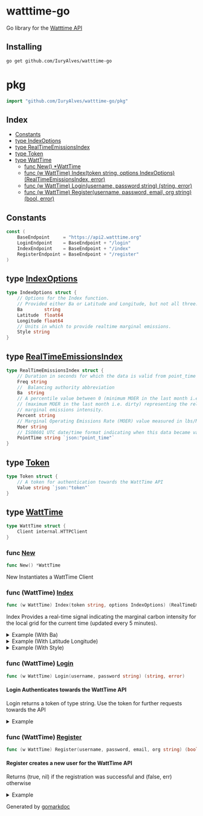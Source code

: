 # watttime-go
Go library for the [Watttime API](https://www.watttime.org/api-documentation/#introduction)

## Installing

```shell
go get github.com/IuryAlves/watttime-go
```

<!-- gomarkdoc:embed:start -->

<!-- Code generated by gomarkdoc. DO NOT EDIT -->

# pkg

```go
import "github.com/IuryAlves/watttime-go/pkg"
```

## Index

- [Constants](<#constants>)
- [type IndexOptions](<#type-indexoptions>)
- [type RealTimeEmissionsIndex](<#type-realtimeemissionsindex>)
- [type Token](<#type-token>)
- [type WattTime](<#type-watttime>)
  - [func New() *WattTime](<#func-new>)
  - [func (w WattTime) Index(token string, options IndexOptions) (RealTimeEmissionsIndex, error)](<#func-watttime-index>)
  - [func (w WattTime) Login(username, password string) (string, error)](<#func-watttime-login>)
  - [func (w WattTime) Register(username, password, email, org string) (bool, error)](<#func-watttime-register>)


## Constants

```go
const (
    BaseEndpoint     = "https://api2.watttime.org"
    LoginEndpoint    = BaseEndpoint + "/login"
    IndexEndpoint    = BaseEndpoint + "/index"
    RegisterEndpoint = BaseEndpoint + "/register"
)
```

## type [IndexOptions](<https://github.com/IuryAlves/watttime-go/blob/main/pkg/types.go#L23-L31>)

```go
type IndexOptions struct {
    // Options for the Index function.
    // Provided either Ba or Latitude and Longitude, but not all three.
    Ba        string
    Latitude  float64
    Longitude float64
    // Units in which to provide realtime marginal emissions.
    Style string
}
```

## type [RealTimeEmissionsIndex](<https://github.com/IuryAlves/watttime-go/blob/main/pkg/types.go#L8-L21>)

```go
type RealTimeEmissionsIndex struct {
    // Duration in seconds for which the data is valid from point_time
    Freq string
    //	Balancing authority abbreviation
    Ba  string
    // A percentile value between 0 (minimum MOER in the last month i.e. clean) and 100
    // (maximum MOER in the last month i.e. dirty) representing the relative realtime
    // marginal emissions intensity.
    Percent string
    // Marginal Operating Emissions Rate (MOER) value measured in lbs/MWh
    Moer string
    // ISO8601 UTC date/time format indicating when this data became valid
    PointTime string `json:"point_time"`
}
```

## type [Token](<https://github.com/IuryAlves/watttime-go/blob/main/pkg/types.go#L3-L6>)

```go
type Token struct {
    // A token for authentication towards the WattTime API
    Value string `json:"token"`
}
```

## type [WattTime](<https://github.com/IuryAlves/watttime-go/blob/main/pkg/watttime.go#L21-L23>)

```go
type WattTime struct {
    Client internal.HTTPClient
}
```

### func [New](<https://github.com/IuryAlves/watttime-go/blob/main/pkg/watttime.go#L26>)

```go
func New() *WattTime
```

New Instantiates a WattTime Client

### func \(WattTime\) [Index](<https://github.com/IuryAlves/watttime-go/blob/main/pkg/watttime.go#L91>)

```go
func (w WattTime) Index(token string, options IndexOptions) (RealTimeEmissionsIndex, error)
```

Index Provides a real\-time signal indicating the marginal carbon intensity for the local grid for the current time \(updated every 5 minutes\)\.

<details><summary>Example (With Ba)</summary>
<p>

```go
{
	wattTime := New()
	options := IndexOptions{Ba: "SE"}
	realTimeEmissionsIndex, err := wattTime.Index("123abc", options)
	if err != nil {
		fmt.Println(err.Error())
	}
	fmt.Println("Marginal Operating Emissions Rate (MOER)", realTimeEmissionsIndex.Moer)
}
```

</p>
</details>

<details><summary>Example (With Latitude Longitude)</summary>
<p>

```go
{
	wattTime := New()
	options := IndexOptions{Latitude: 42.372, Longitude: -72.519}
	realTimeEmissionsIndex, err := wattTime.Index("123abc", options)
	if err != nil {
		fmt.Println(err.Error())
	}
	fmt.Println("Marginal Operating Emissions Rate (MOER)", realTimeEmissionsIndex.Moer)
}
```

</p>
</details>

<details><summary>Example (With Style)</summary>
<p>

```go
{
	wattTime := New()
	options := IndexOptions{Ba: "SE", Style: "Percent"}
	realTimeEmissionsIndex, err := wattTime.Index("123abc", options)
	if err != nil {
		fmt.Println(err.Error())
	}
	fmt.Println("Marginal Operating Emissions Rate (MOER)", realTimeEmissionsIndex.Percent)
}
```

</p>
</details>

### func \(WattTime\) [Login](<https://github.com/IuryAlves/watttime-go/blob/main/pkg/watttime.go#L33>)

```go
func (w WattTime) Login(username, password string) (string, error)
```

#### Login Authenticates towards the WattTime API

Login returns a token of type string\. Use the token for further requests towards the API

<details><summary>Example</summary>
<p>

```go
{
	wattTime := New()
	token, err := wattTime.Login("<username>", "<password>")
	if err != nil {
		fmt.Println(err.Error())
	}
	fmt.Println(token)
}
```

</p>
</details>

### func \(WattTime\) [Register](<https://github.com/IuryAlves/watttime-go/blob/main/pkg/watttime.go#L56>)

```go
func (w WattTime) Register(username, password, email, org string) (bool, error)
```

#### Register creates a new user for the WattTime API

Returns \(true\, nil\) if the registration was successful and \(false\, err\) otherwise

<details><summary>Example</summary>
<p>

```go
{
	wattTime := New()
	ok, err := wattTime.Register(
		"john",
		"snow",
		"john@snow.com",
		"nightwatchers",
	)

	if err != nil {
		fmt.Println(err.Error())
	}

	if ok {
		fmt.Println("User registered")
	}
}
```

</p>
</details>



Generated by [gomarkdoc](<https://github.com/princjef/gomarkdoc>)


<!-- gomarkdoc:embed:end -->